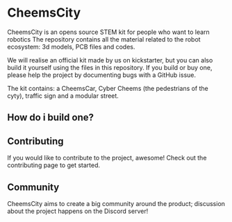 # CheemsCity
 
CheemsCity is an opens source STEM kit for people who want to learn robotics
The repository contains all the material related to the robot ecosystem: 3d models, PCB files and codes.

We will realise an official kit made by us on kickstarter, but you can also build it yourself using the files in this repository.
If you build or buy one, please help the project by documenting bugs with a GitHub issue.

The kit contains: 
a CheemsCar, Cyber Cheems (the pedestrians of the cyty), traffic sign and a modular street.

## How do i build one?

## Contributing
If you would like to contribute to the project, awesome! Check out the contributing page to get started.

## Community
CheemsCity aims to create a big community around the product; discussion about the project happens on the Discord server!
